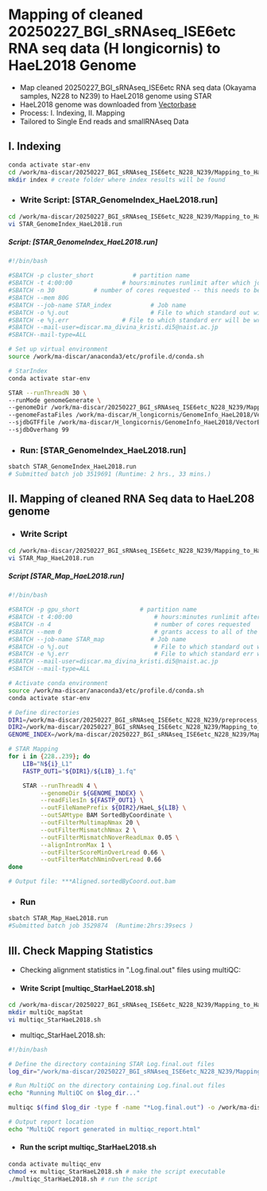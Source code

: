 # Mapping of cleaned 20250227_BGI_sRNAseq_ISE6etc RNA seq data (H longicornis) to HaeL2018 Genome
- Map cleaned 20250227_BGI_sRNAseq_ISE6etc RNA seq data (Okayama samples, N228 to N239) to HaeL2018 genome using STAR
-  HaeL2018 genome was downloaded from [Vectorbase](https://vectorbase.org/vectorbase/app)
-  Process: I. Indexing, II. Mapping
- Tailored to Single End reads and smallRNAseq Data


## I. Indexing

```sh
conda activate star-env
cd /work/ma-discar/20250227_BGI_sRNAseq_ISE6etc_N228_N239/Mapping_to_HaeL2018genome_STAR
mkdir index # create folder where index results will be found
```

- ### Write Script: [STAR_GenomeIndex_HaeL2018.run]

```sh
cd /work/ma-discar/20250227_BGI_sRNAseq_ISE6etc_N228_N239/Mapping_to_HaeL2018genome_STAR/index
vi STAR_GenomeIndex_HaeL2018.run
```
##### Script: [STAR_GenomeIndex_HaeL2018.run]

```sh
#!/bin/bash

#SBATCH -p cluster_short           # partition name
#SBATCH -t 4:00:00              # hours:minutes runlimit after which job will be killed
#SBATCH -n 30           # number of cores requested -- this needs to be greater than or equal to the number of cores you plan to use to run your job
#SBATCH --mem 80G
#SBATCH --job-name STAR_index           # Job name
#SBATCH -o %j.out                       # File to which standard out will be written
#SBATCH -e %j.err               # File to which standard err will be written
#SBATCH --mail-user=discar.ma_divina_kristi.di5@naist.ac.jp
#SBATCH--mail-type=ALL

# Set up virtual environment
source /work/ma-discar/anaconda3/etc/profile.d/conda.sh

# StarIndex
conda activate star-env

STAR --runThreadN 30 \
--runMode genomeGenerate \
--genomeDir /work/ma-discar/20250227_BGI_sRNAseq_ISE6etc_N228_N239/Mapping_to_HaeL2018genome_STAR/index \
--genomeFastaFiles /work/ma-discar/H_longicornis/GenomeInfo_HaeL2018/VectorBase-66_HlongicornisHaeL2018_Genome.fasta \
--sjdbGTFfile /work/ma-discar/H_longicornis/GenomeInfo_HaeL2018/VectorBase-66_HlongicornisHaeL2018.gtf \
--sjdbOverhang 99

```

- ### Run: [STAR_GenomeIndex_HaeL2018.run]

```sh
sbatch STAR_GenomeIndex_HaeL2018.run
# Submitted batch job 3519691 (Runtime: 2 hrs., 33 mins.)
```

## II. Mapping of cleaned RNA Seq data to HaeL208 genome

- ### Write Script

```sh
cd /work/ma-discar/20250227_BGI_sRNAseq_ISE6etc_N228_N239/Mapping_to_HaeL2018genome_STAR
vi STAR_Map_HaeL2018.run
```

##### Script [STAR_Map_HaeL2018.run]

```sh
#!/bin/bash

#SBATCH -p gpu_short                 # partition name
#SBATCH -t 4:00:00                       # hours:minutes runlimit after which job will be killed
#SBATCH -n 4                             # number of cores requested
#SBATCH --mem 0                          # grants access to all of the memory on each node
#SBATCH --job-name STAR_map             # Job name
#SBATCH -o %j.out                        # File to which standard out will be written
#SBATCH -e %j.err                        # File to which standard err will be written
#SBATCH --mail-user=discar.ma_divina_kristi.di5@naist.ac.jp
#SBATCH --mail-type=ALL

# Activate conda environment
source /work/ma-discar/anaconda3/etc/profile.d/conda.sh
conda activate star-env

# Define directories
DIR1=/work/ma-discar/20250227_BGI_sRNAseq_ISE6etc_N228_N239/preprocess_update/fastp
DIR2=/work/ma-discar/20250227_BGI_sRNAseq_ISE6etc_N228_N239/Mapping_to_HaeL2018genome_STAR
GENOME_INDEX=/work/ma-discar/20250227_BGI_sRNAseq_ISE6etc_N228_N239/Mapping_to_HaeL2018genome_STAR/index

# STAR Mapping
for i in {228..239}; do
    LIB="N${i}_L1"
    FASTP_OUT1="${DIR1}/${LIB}_1.fq"

    STAR --runThreadN 4 \
         --genomeDir ${GENOME_INDEX} \
         --readFilesIn ${FASTP_OUT1} \
         --outFileNamePrefix ${DIR2}/HaeL_${LIB} \
         --outSAMtype BAM SortedByCoordinate \
         --outFilterMultimapNmax 20 \
         --outFilterMismatchNmax 2 \
         --outFilterMismatchNoverReadLmax 0.05 \
         --alignIntronMax 1 \
         --outFilterScoreMinOverLread 0.66 \
         --outFilterMatchNminOverLread 0.66
done

# Output file: ***Aligned.sortedByCoord.out.bam
```

- ### Run

```sh
sbatch STAR_Map_HaeL2018.run
#Submitted batch job 3529874  (Runtime:2hrs:39secs )
```

## III. Check Mapping Statistics

* Checking alignment statistics in ".Log.final.out" files using multiQC:

- #### Write Script [multiqc_StarHaeL2018.sh]
```sh
cd /work/ma-discar/20250227_BGI_sRNAseq_ISE6etc_N228_N239/Mapping_to_HaeL2018genome_STAR
mkdir multiQc_mapStat 
vi multiqc_StarHaeL2018.sh
```
- multiqc_StarHaeL2018.sh:

```sh
#!/bin/bash

# Define the directory containing STAR Log.final.out files
log_dir="/work/ma-discar/20250227_BGI_sRNAseq_ISE6etc_N228_N239/Mapping_to_HaeL2018genome_STAR"  # Change the directory where Log.final.out files are stored

# Run MultiQC on the directory containing Log.final.out files
echo "Running MultiQC on $log_dir..."

multiqc $(find $log_dir -type f -name "*Log.final.out") -o /work/ma-discar/20250227_BGI_sRNAseq_ISE6etc_N228_N239/Mapping_to_HaeL2018genome_STAR/multiQc_mapStat/multiqc_StarHaeL2018.html

# Output report location
echo "MultiQC report generated in multiqc_report.html"
```

- #### Run the script multiqc_StarHaeL2018.sh
```sh
conda activate multiqc_env
chmod +x multiqc_StarHaeL2018.sh # make the script executable 
./multiqc_StarHaeL2018.sh # run the script
```
